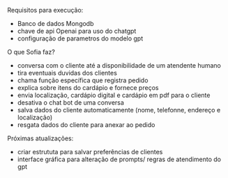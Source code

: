 Requisitos para execução:
- Banco de dados Mongodb
- chave de api Openai para uso do chatgpt 
- configuração de parametros do modelo gpt

O que Sofia faz? 
- conversa com o cliente até a disponibilidade de um atendente humano
- tira eventuais duvidas dos clientes
- chama função específica que registra pedido
- explica sobre itens do cardápio e fornece preços
- envia localização, cardápio digital e cardápio em pdf para o cliente
- desativa o chat bot de uma conversa
- salva dados do cliente automaticamente (nome, telefonne, endereço e localização)
- resgata dados do cliente para anexar ao pedido

Próximas atualizações:
- criar estrututa para salvar preferências de clientes
- interface gráfica para alteração de prompts/ regras de atendimento do gpt 

